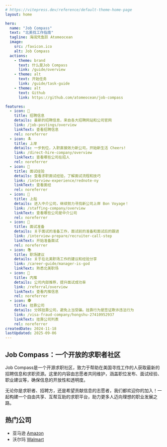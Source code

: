 ```yaml
---
# https://vitepress.dev/reference/default-theme-home-page
layout: home

hero:
  name: "Job Compass"
  text: "北美找工作指南"
  tagline: 海阔凭鱼跃 Atomeocean
  image:
    src: /favicon.ico
    alt: Job Compass
  actions:
    - theme: brand
      text: 什么是Job Compass
      link: /guide/overview
    - theme: alt
      text: 开始任务
      link: /guide/task-guide
    - theme: alt
      text: Github
      link: https://github.com/atomeocean/job-compass

features:
  - icon: 💼
    title: 招聘信息
    details: 最新的招聘信息，来自各大招聘网站和公司官网
    link: /job-postings/overview
    linkText: 查看招聘信息
    rel: noreferrer
  - icon: 🏝️
    title: 上岸
    details: 一步到位，入职直接效力新公司，开始新生活 Cheers!
    link: /direct-hire-company/overview
    linkText: 查看哪些公司在招人
    rel: noreferrer
  - icon: 📝
    title: 面试经验
    details: 查看求职面试经验，了解面试流程和技巧
    link: /interview-experience/rednote-ny
    linkText: 查看面经
    rel: noreferrer
  - icon: 🚢
    title: 上船
    details: 进入中介公司，继续努力寻找新公司上岸 Bon Voyage！
    link: /staffing-company/overview
    linkText: 查看哪些公司是中介公司
    rel: noreferrer
  - icon: 🎯
    title: 面试准备
    details: 关于面试的准备工作，面试前的准备和面试后的跟进
    link: /interview-prepare/recruiter-call-step
    linkText: 开始准备面试
    rel: noreferrer
  - icon: 📚
    title: 职场建议
    details: 关于在北美职场工作的建议和经验分享
    link: /career-guide/manager-is-god
    linkText: 熟悉北美职场
  - icon: 🤝
    title: 内推
    details: 公司内部推荐，提升面试成功率
    link: /referral/overview
    linkText: 查看内推信息
    rel: noreferrer
  - icon: 🕵️
    title: 挂靠公司
    details: 分辨挂靠公司，避免上当受骗。挂靠行为是签证欺诈违法行为
    link: /visa-fraud-company/hongshu-27410952937
    linkText: 挂靠公司列表
    rel: noreferrer
createdDate: 2024-11-18
lastUpdated: 2025-09-06
---
```

## Job Compass：一个开放的求职者社区

Job Compass是一个开源求职社区，致力于帮助在美国寻找工作的人获取最新的招聘信息和求职资源。这里的内容由志愿者共同维护，涵盖职位发布、面试经验、职业建议等，确保信息的开放性和透明度。

无论你是求职者、招聘方，还是希望贡献信息的志愿者，我们都欢迎你的加入！一起构建一个自由共享、互帮互助的求职平台，助力更多人迈向理想的职业发展之路。 


## 热门公司

- 亚马逊 [Amazon](/direct-hire-company/washington/seattle/amazon.md)
- 沃尔玛 [Walmart](/direct-hire-company/california/sunnyvale/walmart)

<SiteViewStatistic />